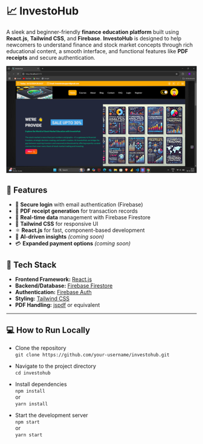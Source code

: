 # 📈 InvestoHub

A sleek and beginner-friendly **finance education platform** built using **React.js**, **Tailwind CSS**, and **Firebase**. **InvestoHub** is designed to help newcomers to understand finance and stock market concepts through rich educational content, a smooth interface, and functional features like **PDF receipts** and secure authentication.

<p align="center">
  <img src="Screenshot (26).png" alt="InvestoHub Screenshot" width="800"/>
</p>

## 🚀 Features

- 🔐 **Secure login** with email authentication (Firebase)
- 🧾 **PDF receipt generation** for transaction records
- 🔄 **Real-time data** management with Firebase Firestore
- 🎨 **Tailwind CSS** for responsive UI
- ⚛️ **React.js** for fast, component-based development
- 🧠 **AI-driven insights** *(coming soon)*
- 💳 **Expanded payment options** *(coming soon)*

## 🧩 Tech Stack

- **Frontend Framework:** [React.js](https://reactjs.org/)
- **Backend/Database:** [Firebase Firestore](https://firebase.google.com/)
- **Authentication:** [Firebase Auth](https://firebase.google.com/products/auth)
- **Styling:** [Tailwind CSS](https://tailwindcss.com/)
- **PDF Handling:** [jspdf](https://github.com/parallax/jsPDF) or equivalent

---

## 💻 How to Run Locally

- Clone the repository  
  `git clone https://github.com/your-username/investohub.git`

- Navigate to the project directory  
  `cd investohub`

- Install dependencies  
  `npm install`  
  or  
  `yarn install`

- Start the development server  
  `npm start`  
  or  
  `yarn start`

